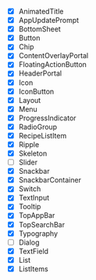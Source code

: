 - [x] AnimatedTitle
- [x] AppUpdatePrompt
- [x] BottomSheet
- [x] Button
- [x] Chip
- [x] ContentOverlayPortal
- [x] FloatingActionButton
- [x] HeaderPortal
- [x] Icon
- [x] IconButton
- [x] Layout
- [x] Menu
- [x] ProgressIndicator
- [x] RadioGroup
- [x] RecipeListItem
- [x] Ripple
- [x] Skeleton
- [ ] Slider
- [x] Snackbar
- [x] SnackbarContainer
- [x] Switch
- [x] TextInput
- [x] Tooltip
- [x] TopAppBar
- [x] TopSearchBar
- [x] Typography
- [ ] Dialog
- [x] TextField
- [x] List
- [x] ListItems